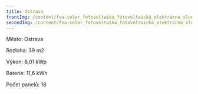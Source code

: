```yaml
---
title: Ostrava
frontImg: /content/fva-solar_fotovoltaika_fotovoltaická_elektrárna_sluneční_elektrárna_ostrava_frýdek_místek_fotovoltaickýohřevvody1.jpeg
secondImg: /content/fva-solar_fotovoltaika_fotovoltaická_elektrárna_sluneční_elektrárna_ostrava_frýdek_místek_fotovoltaickýohřevvody4.jpeg
---
```

Město: Ostrava

Rozloha: 39 m2

Výkon: 8,01 kWp

Baterie: 11,6 kWh

Počet panelů: 18
